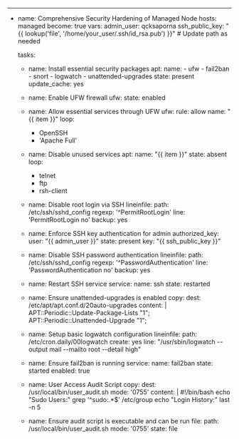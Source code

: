 ---
- name: Comprehensive Security Hardening of Managed Node
  hosts: managed
  become: true
  vars:
    admin_user: qcksaporna
    ssh_public_key: "{{ lookup('file', '/home/your_user/.ssh/id_rsa.pub') }}"  # Update path as needed

  tasks:
    - name: Install essential security packages
      apt:
        name:
          - ufw
          - fail2ban
          - snort
          - logwatch
          - unattended-upgrades
        state: present
        update_cache: yes

    - name: Enable UFW firewall
      ufw:
        state: enabled

    - name: Allow essential services through UFW
      ufw:
        rule: allow
        name: "{{ item }}"
      loop:
        - OpenSSH
        - 'Apache Full'

    - name: Disable unused services
      apt:
        name: "{{ item }}"
        state: absent
      loop:
        - telnet
        - ftp
        - rsh-client

    - name: Disable root login via SSH
      lineinfile:
        path: /etc/ssh/sshd_config
        regexp: '^PermitRootLogin'
        line: 'PermitRootLogin no'
        backup: yes

    - name: Enforce SSH key authentication for admin
      authorized_key:
        user: "{{ admin_user }}"
        state: present
        key: "{{ ssh_public_key }}"

    - name: Disable SSH password authentication
      lineinfile:
        path: /etc/ssh/sshd_config
        regexp: '^PasswordAuthentication'
        line: 'PasswordAuthentication no'
        backup: yes

    - name: Restart SSH service
      service:
        name: ssh
        state: restarted

    - name: Ensure unattended-upgrades is enabled
      copy:
        dest: /etc/apt/apt.conf.d/20auto-upgrades
        content: |
          APT::Periodic::Update-Package-Lists "1";
          APT::Periodic::Unattended-Upgrade "1";

    - name: Setup basic logwatch configuration
      lineinfile:
        path: /etc/cron.daily/00logwatch
        create: yes
        line: "/usr/sbin/logwatch --output mail --mailto root --detail high"

    - name: Ensure fail2ban is running
      service:
        name: fail2ban
        state: started
        enabled: true

    - name: User Access Audit Script
      copy:
        dest: /usr/local/bin/user_audit.sh
        mode: '0755'
        content: |
          #!/bin/bash
          echo "Sudo Users:"
          grep '^sudo:.*$' /etc/group
          echo "Login History:"
          last -n 5

    - name: Ensure audit script is executable and can be run
      file:
        path: /usr/local/bin/user_audit.sh
        mode: '0755'
        state: file
